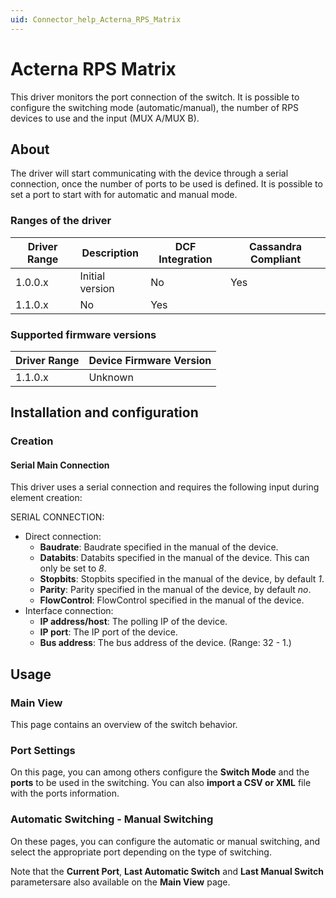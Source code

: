 ```yaml
---
uid: Connector_help_Acterna_RPS_Matrix
---
```


# Acterna RPS Matrix

This driver monitors the port connection of the switch. It is possible to configure the switching mode (automatic/manual), the number of RPS devices to use and the input (MUX A/MUX B).

## About

The driver will start communicating with the device through a serial connection, once the number of ports to be used is defined. It is possible to set a port to start with for automatic and manual mode.

### Ranges of the driver

| **Driver Range** | **Description** | **DCF Integration** | **Cassandra Compliant** |
|------------------|-----------------|---------------------|-------------------------|
| 1.0.0.x          | Initial version | No                  | Yes                     |
| 1.1.0.x          | No              | Yes                 |                         |

### Supported firmware versions

| **Driver Range** | **Device Firmware Version** |
|------------------|-----------------------------|
| 1.1.0.x          | Unknown                     |

## Installation and configuration

### Creation

#### Serial Main Connection

This driver uses a serial connection and requires the following input during element creation:

SERIAL CONNECTION:

- Direct connection:
  - **Baudrate**: Baudrate specified in the manual of the device.
  - **Databits**: Databits specified in the manual of the device. This can only be set to *8*.
  - **Stopbits**: Stopbits specified in the manual of the device, by default *1*.
  - **Parity**: Parity specified in the manual of the device, by default *no*.
  - **FlowControl**: FlowControl specified in the manual of the device.
- Interface connection:
  - **IP address/host**: The polling IP of the device.
  - **IP port**: The IP port of the device.
  - **Bus address**: The bus address of the device. (Range: 32 - 1.)

## Usage

### Main View

This page contains an overview of the switch behavior.

### Port Settings

On this page, you can among others configure the **Switch Mode** and the **ports** to be used in the switching. You can also **import a CSV or XML** file with the ports information.

### Automatic Switching - Manual Switching

On these pages, you can configure the automatic or manual switching, and select the appropriate port depending on the type of switching.

Note that the **Current Port**, **Last Automatic Switch** and **Last Manual Switch** parametersare also available on the **Main View** page.
